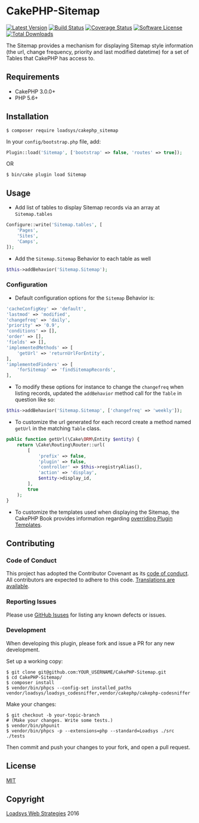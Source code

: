 # CakePHP-Sitemap

[![Latest Version](https://img.shields.io/github/release/loadsys/CakePHP-Sitemap.svg?style=flat-square)](https://github.com/loadsys/CakePHP-Sitemap/releases)
[![Build Status](https://img.shields.io/travis/loadsys/CakePHP-Sitemap/master.svg?style=flat-square)](https://travis-ci.org/loadsys/CakePHP-Sitemap)
[![Coverage Status](https://img.shields.io/coveralls/loadsys/CakePHP-Sitemap/master.svg?style=flat-square)](https://coveralls.io/r/loadsys/CakePHP-Sitemap)
[![Software License](https://img.shields.io/badge/license-MIT-brightgreen.svg?style=flat-square)](LICENSE.md)
[![Total Downloads](https://img.shields.io/packagist/dt/loadsys/cakephp_sitemap.svg?style=flat-square)](https://packagist.org/packages/loadsys/cakephp_sitemap)

The Sitemap provides a mechanism for displaying Sitemap style information (the url, change frequency, priority and last modified datetime) for a set of Tables that CakePHP has access to.


## Requirements

* CakePHP 3.0.0+
* PHP 5.6+


## Installation

```shell
$ composer require loadsys/cakephp_sitemap
```

In your `config/bootstrap.php` file, add:

```php
Plugin::load('Sitemap', ['bootstrap' => false, 'routes' => true]);
```

OR

```shell
$ bin/cake plugin load Sitemap
```

## Usage

* Add list of tables to display Sitemap records via an array at `Sitemap.tables`

```php
Configure::write('Sitemap.tables', [
	'Pages',
	'Sites',
	'Camps',
]);
```

* Add the `Sitemap.Sitemap` Behavior to each table as well

```php
$this->addBehavior('Sitemap.Sitemap');
```

### Configuration

* Default configuration options for the `Sitemap` Behavior is:

```php
'cacheConfigKey' => 'default',
'lastmod' => 'modified',
'changefreq' => 'daily',
'priority' => '0.9',
'conditions' => [],
'order' => [],
'fields' => [],
'implementedMethods' => [
	'getUrl' => 'returnUrlForEntity',
],
'implementedFinders' => [
	'forSitemap' => 'findSitemapRecords',
],
```

* To modify these options for instance to change the `changefreq` when listing records, updated the `addBehavior` method call for the `Table` in question like so:

```php
$this->addBehavior('Sitemap.Sitemap', ['changefreq' => 'weekly']);
```

* To customize the url generated for each record create a method named `getUrl` in the matching `Table` class.

```php
public function getUrl(\Cake\ORM\Entity $entity) {
	return \Cake\Routing\Router::url(
		[
			'prefix' => false,
			'plugin' => false,
			'controller' => $this->registryAlias(),
			'action' => 'display',
			$entity->display_id,
		],
		true
	);
}
```

* To customize the templates used when displaying the Sitemap, the CakePHP Book provides information regarding [overriding Plugin Templates](http://book.cakephp.org/3.0/en/plugins.html#overriding-plugin-templates-from-inside-your-application).

## Contributing

### Code of Conduct

This project has adopted the Contributor Covenant as its [code of conduct](CODE_OF_CONDUCT.md). All contributors are expected to adhere to this code. [Translations are available](http://contributor-covenant.org/).

### Reporting Issues

Please use [GitHub Isuses](https://github.com/loadsys/CakePHP-Sitemap/issues) for listing any known defects or issues.

### Development

When developing this plugin, please fork and issue a PR for any new development.

Set up a working copy:
```shell
$ git clone git@github.com:YOUR_USERNAME/CakePHP-Sitemap.git
$ cd CakePHP-Sitemap/
$ composer install
$ vendor/bin/phpcs --config-set installed_paths vendor/loadsys/loadsys_codesniffer,vendor/cakephp/cakephp-codesniffer
```

Make your changes:
```shell
$ git checkout -b your-topic-branch
# (Make your changes. Write some tests.)
$ vendor/bin/phpunit
$ vendor/bin/phpcs -p --extensions=php --standard=Loadsys ./src ./tests
```

Then commit and push your changes to your fork, and open a pull request.


## License

[MIT](https://github.com/loadsys/CakePHP-Sitemap/blob/master/LICENSE.md)


## Copyright

[Loadsys Web Strategies](http://www.loadsys.com) 2016
